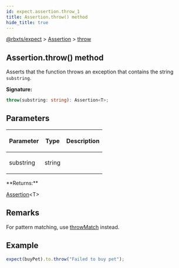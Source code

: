 ```yaml
---
id: expect.assertion.throw_1
title: Assertion.throw() method
hide_title: true
---
```


[@rbxts/expect](./expect.md) &gt; [Assertion](./expect.assertion.md) &gt; [throw](./expect.assertion.throw_1.md)

## Assertion.throw() method

Asserts that the function throws an exception that contains the string `substring`<!-- -->.

**Signature:**

```typescript
throw(substring: string): Assertion<T>;
```

## Parameters

<table><thead><tr><th>

Parameter


</th><th>

Type


</th><th>

Description


</th></tr></thead>
<tbody><tr><td>

substring


</td><td>

string


</td><td>


</td></tr>
</tbody></table>
**Returns:**

[Assertion](./expect.assertion.md)<!-- -->&lt;T&gt;

## Remarks

For pattern matching, use [throwMatch](./expect.assertion.throwmatch.md) instead.

## Example


```ts
expect(buyPet).to.throw("Failed to buy pet");
```
